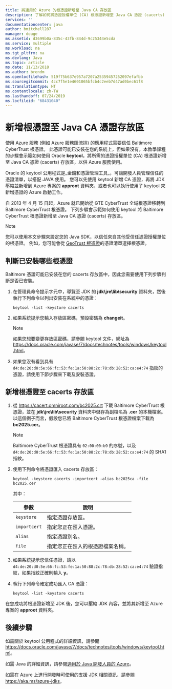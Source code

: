```yaml
---
title: 將適用於 Azure 的根憑證新增至 Java CA 存放區
description: 了解如何將憑證授權單位 (CA) 根憑證新增至 Java CA 憑證 (cacerts) 存放區，以供 Microsoft Azure 使用。
services: ''
documentationcenter: java
author: bmitchell287
manager: douge
ms.assetid: d3699b0a-835c-43fb-844d-9c25344e5cda
ms.service: multiple
ms.workload: na
ms.tgt_pltfrm: na
ms.devlang: Java
ms.topic: article
ms.date: 11/13/2018
ms.author: brendm
ms.openlocfilehash: 519f75b637e957a7207a25359457252097efafbb
ms.sourcegitcommit: 4cc7f5e1e4601065bfcb4c2eeb7d47ad0bec61f8
ms.translationtype: HT
ms.contentlocale: zh-TW
ms.lasthandoff: 07/24/2019
ms.locfileid: "68431040"
---
```

# <a name="adding-a-root-certificate-to-the-java-ca-certificates-store"></a>新增根憑證至 Java CA 憑證存放區

使用 Azure 服務 (例如 Azure 服務匯流排) 的應用程式需要信任 Baltimore CyberTrust 根憑證。 此憑證可能已安裝在您的系統上，但如果沒有，本教學課程的步驟會示範如何使用 Oracle **keytool**，將所需的憑證授權單位 (CA) 根憑證新增至 Java CA 憑證 (cacerts) 存放區，以供 Azure 服務使用。

Oracle 的 keytool 公用程式是_金鑰和憑證管理工具_，可讓開發人員管理信任的憑證清單，以搭配 JAVA 使用。 您可以先使用 keytool 新增 CA 憑證，再將 JDK 壓縮並新增到 Azure 專案的 **approot** 資料夾，或者也可以執行使用了 keytool 來新增憑證的 Azure 啟動工作。

自 2013 年 4 月 15 日起，Azure 就已開始從 GTE CyberTrust 全域根憑證移轉到 Baltimore CyberTrust 根憑證。 下列步驟會示範如何使用 keytool 將 Baltimore CyberTrust 根憑證新增至 Java CA 憑證 (cacerts) 存放區。

> [!NOTE]
> 
> 您可以使用本文步驟來設定您的 Java SDK，以信任來自其他受信任憑證授權單位的根憑證。 例如，您可能會從 [GeoTrust 根憑證](https://www.geotrust.com/resources/root-certificates/)的憑證清單選擇根憑證。
> 

## <a name="determining-which-root-certificates-are-installed"></a>判斷已安裝哪些根憑證

Baltimore 憑證可能已安裝在您的 cacerts 存放區中，因此您需要使用下列步驟判斷是否已安裝。

1. 在管理員命令提示字元中，導覽至 JDK 的 **jdk\jre\lib\security** 資料夾，然後執行下列命令以列出安裝在系統中的憑證：

   ```shell
   keytool -list -keystore cacerts
   ```

1. 如果系統提示您輸入存放區密碼，預設密碼為 **changeit**。

   > [!NOTE]
   > 
   > 如果您想要變更存放區密碼，請參閱 keytool 文件，網址為 <https://docs.oracle.com/javase/7/docs/technotes/tools/windows/keytool.html>。
   > 

1. 如果您沒有看到具有 `d4:de:20:d0:5e:66:fc:53:fe:1a:50:88:2c:78:db:28:52:ca:e4:74` 指紋的憑證，請使用下節步驟來下載及安裝憑證。

## <a name="to-add-a-root-certificate-to-the-cacerts-store"></a>新增根憑證至 cacerts 存放區

1. 從 <https://cacert.omniroot.com/bc2025.crt> 下載 Baltimore CyberTrust 根憑證，並在 **jdk\jre\lib\security** 資料夾中儲存為副檔名為 **.cer** 的本機檔案。 以這個例子而言，假設您已將 Baltimore CyberTrust 根憑證檔案下載為 **bc2025.cer**。

   > [!NOTE]
   > 
   > Baltimore CyberTrust 根憑證具有 `02:00:00:b9` 的序號，以及 `d4:de:20:d0:5e:66:fc:53:fe:1a:50:88:2c:78:db:28:52:ca:e4:74` 的 SHA1 指紋。
   > 

2. 使用下列命令將憑證匯入 cacerts 存放區：

   ```shell
   keytool -keystore cacerts -importcert -alias bc2025ca -file bc2025.cer
   ```
   其中：

   |  參數   |                              說明                               |
   |--------------|------------------------------------------------------------------------|
   | `keystore`   | 指定憑證存放區。                                       |
   | `importcert` | 指定您正在匯入憑證。                        |
   | `alias`      | 指定憑證別名。                                |
   | `file`       | 指定您正在匯入的根憑證檔案名稱。 |


3. 如果系統提示您信任憑證，請以 `d4:de:20:d0:5e:66:fc:53:fe:1a:50:88:2c:78:db:28:52:ca:e4:74` 驗證指紋，如果指紋正確則輸入 **y**。

4. 執行下列命令確定成功匯入 CA 憑證：

   ```shell
   keytool -list -keystore cacerts
   ```

在您成功將根憑證新增至 JDK 後，您可以壓縮 JDK 內容，並將其新增至 Azure 專案的 **approot** 資料夾。

## <a name="next-steps"></a>後續步驟

如需關於 keytool 公用程式的詳細資訊，請參閱 <https://docs.oracle.com/javase/7/docs/technotes/tools/windows/keytool.html>。

如需 Java 的詳細資訊，請參閱[適用於 Java 開發人員的 Azure](/azure/java)。

<!-- For more information about the root certificates used by Azure, see [Azure Root Certificate Migration](https://blogs.msdn.com/b/windowsazure/archive/2013/03/15/windows-azure-root-certificate-migration.aspx). -->

如需在 Azure 上進行開發時可使用的支援 JDK 相關資訊，請參閱 <https://aka.ms/azure-jdks>。